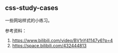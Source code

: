 ## css-study-cases

一些网站样式的小练习。

参考资料：

1. https://www.bilibili.com/video/BV1nY41147y6?p=4
2. https://space.bilibili.com/432444813
